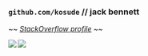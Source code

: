 ### `github.com/kosude` // jack bennett

~~ [*StackOverflow profile*](https://stackoverflow.com/users/12980669) ~~

<img align=left src="https://github-readme-stats.vercel.app/api/?username=kosude&theme=github_dark&border_color=30363d"/>
<img align=left src="https://github-readme-stats.vercel.app/api/top-langs/?username=kosude&layout=compact&langs_count=10&theme=github_dark&border_color=30363d"/>
